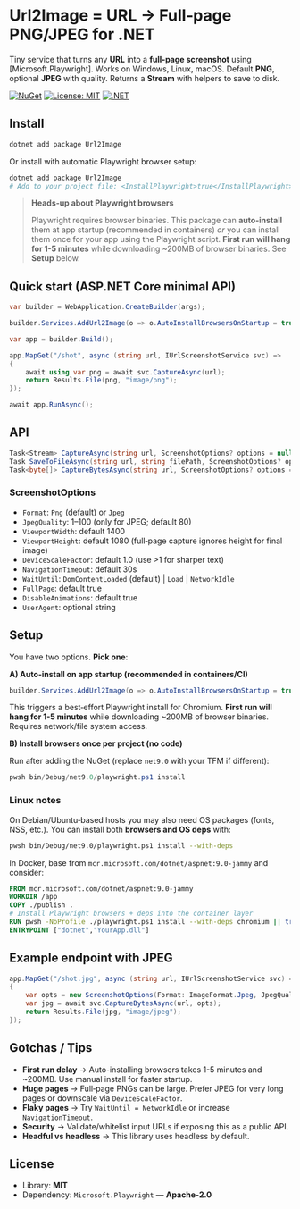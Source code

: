 # Url2Image = URL → Full‑page PNG/JPEG for .NET

Tiny service that turns any **URL** into a **full‑page screenshot** using [Microsoft.Playwright]. Works on Windows, Linux, macOS. Default **PNG**, optional **JPEG** with quality. Returns a **Stream** with helpers to save to disk.

[![NuGet](https://img.shields.io/nuget/v/Url2Image.svg)](https://www.nuget.org/packages/Url2Image/)
[![License: MIT](https://img.shields.io/badge/License-MIT-yellow.svg)](https://opensource.org/licenses/MIT)
[![.NET](https://img.shields.io/badge/.NET-9.0-blue.svg)](https://dotnet.microsoft.com/)

## Install

```bash
dotnet add package Url2Image
```

Or install with automatic Playwright browser setup:

```bash
dotnet add package Url2Image
# Add to your project file: <InstallPlaywright>true</InstallPlaywright>
```

> **Heads‑up about Playwright browsers**
>
> Playwright requires browser binaries. This package can **auto‑install** them at app startup (recommended in containers) *or* you can install them once for your app using the Playwright script. **First run will hang for 1-5 minutes** while downloading ~200MB of browser binaries. See **Setup** below.

## Quick start (ASP.NET Core minimal API)

```csharp
var builder = WebApplication.CreateBuilder(args);

builder.Services.AddUrl2Image(o => o.AutoInstallBrowsersOnStartup = true); // optional

var app = builder.Build();

app.MapGet("/shot", async (string url, IUrlScreenshotService svc) =>
{
    await using var png = await svc.CaptureAsync(url);
    return Results.File(png, "image/png");
});

await app.RunAsync();
```

## API

```csharp
Task<Stream> CaptureAsync(string url, ScreenshotOptions? options = null, CancellationToken ct = default);
Task SaveToFileAsync(string url, string filePath, ScreenshotOptions? options = null, CancellationToken ct = default);
Task<byte[]> CaptureBytesAsync(string url, ScreenshotOptions? options = null, CancellationToken ct = default);
```

### ScreenshotOptions

* `Format`: `Png` (default) or `Jpeg`
* `JpegQuality`: 1–100 (only for JPEG; default 80)
* `ViewportWidth`: default 1400
* `ViewportHeight`: default 1080 (full‑page capture ignores height for final image)
* `DeviceScaleFactor`: default 1.0 (use >1 for sharper text)
* `NavigationTimeout`: default 30s
* `WaitUntil`: `DomContentLoaded` (default) | `Load` | `NetworkIdle`
* `FullPage`: default true
* `DisableAnimations`: default true
* `UserAgent`: optional string

## Setup

You have two options. **Pick one**:

**A) Auto‑install on app startup (recommended in containers/CI)**

```csharp
builder.Services.AddUrl2Image(o => o.AutoInstallBrowsersOnStartup = true);
```

This triggers a best‑effort Playwright install for Chromium. **First run will hang for 1-5 minutes** while downloading ~200MB of browser binaries. Requires network/file system access.

**B) Install browsers once per project (no code)**

Run after adding the NuGet (replace `net9.0` with your TFM if different):

```powershell
pwsh bin/Debug/net9.0/playwright.ps1 install
```

### Linux notes

On Debian/Ubuntu‑based hosts you may also need OS packages (fonts, NSS, etc.). You can install both **browsers and OS deps** with:

```bash
pwsh bin/Debug/net9.0/playwright.ps1 install --with-deps
```

In Docker, base from `mcr.microsoft.com/dotnet/aspnet:9.0-jammy` and consider:

```dockerfile
FROM mcr.microsoft.com/dotnet/aspnet:9.0-jammy
WORKDIR /app
COPY ./publish .
# Install Playwright browsers + deps into the container layer
RUN pwsh -NoProfile ./playwright.ps1 install --with-deps chromium || true
ENTRYPOINT ["dotnet","YourApp.dll"]
```

## Example endpoint with JPEG

```csharp
app.MapGet("/shot.jpg", async (string url, IUrlScreenshotService svc) =>
{
    var opts = new ScreenshotOptions(Format: ImageFormat.Jpeg, JpegQuality: 85);
    var jpg = await svc.CaptureBytesAsync(url, opts);
    return Results.File(jpg, "image/jpeg");
});
```

## Gotchas / Tips

* **First run delay** → Auto-installing browsers takes 1-5 minutes and ~200MB. Use manual install for faster startup.
* **Huge pages** → Full‑page PNGs can be large. Prefer JPEG for very long pages or downscale via `DeviceScaleFactor`.
* **Flaky pages** → Try `WaitUntil = NetworkIdle` or increase `NavigationTimeout`.
* **Security** → Validate/whitelist input URLs if exposing this as a public API.
* **Headful vs headless** → This library uses headless by default.

## License

* Library: **MIT**
* Dependency: `Microsoft.Playwright` — **Apache‑2.0**
